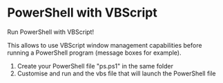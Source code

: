 # PowerShell with VBScript
Run PowerShell with VBScript!

This allows to use VBScript window management capabilities before running a PowerShell program (message boxes for example).

1) Create your PowerShell file "ps.ps1" in the same folder
2) Customise and run and the vbs file that will launch the PowerShell file
